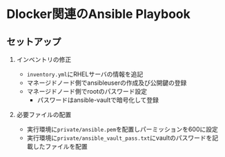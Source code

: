 # Dlocker関連のAnsible Playbook

## セットアップ

1. インベントリの修正

    - `inventory.yml`にRHELサーバの情報を追記
    - マネージドノード側でansibleuserの作成及び公開鍵の登録
    - マネージドノード側でrootのパスワード設定
        - パスワードはansible-vaultで暗号化して登録

2. 必要ファイルの配置

    - 実行環境に`private/ansible.pem`を配置しパーミッションを600に設定
    - 実行環境に`private/ansible_vault_pass.txt`にvaultのパスワードを記載したファイルを配置
